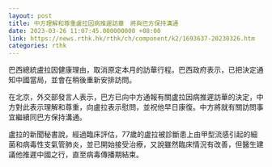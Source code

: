 ```yaml
---
layout: post
title: 中方理解和尊重盧拉因病推遲訪華　將與巴方保持溝通
date: 2023-03-26 11:07:45.000000000 +08:00
link: https://news.rthk.hk/rthk/ch/component/k2/1693637-20230326.htm
categories: rthk
---
```


巴西總統盧拉因健康理由，取消原定本月的訪華行程。巴西政府表示，已把決定通知中國當局，並會在稍後重新安排訪問。

在北京，外交部發言人表示，巴方已向中方通報有關盧拉因病推遲訪華的決定，中方對此表示理解和尊重，向盧拉表示慰問，並祝他早日康復。中方將就有關訪問事宜繼續同巴方保持溝通。

盧拉的新聞秘書說，經過臨床評估，77歲的盧拉被診斷患上由甲型流感引起的細菌和病毒性支氣管肺炎，並已開始接受治療，又說雖然臨床情況有改善，但醫生建議他推遲中國之行，直至病毒傳播期結束。
